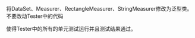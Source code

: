 将DataSet、Measurer、RectangleMeasurer、StringMeasurer修改为泛型类。不要改动Tester中的代码

使得Tester中的所有的单元测试运行并且测试结果通过。